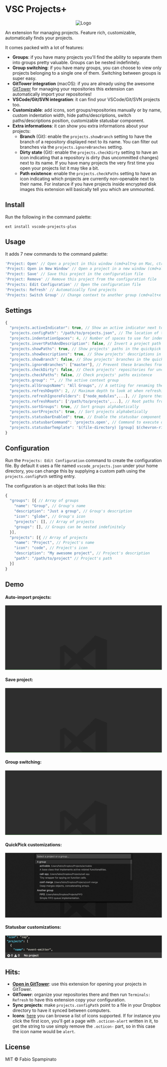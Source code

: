 # VSC Projects+

<p align="center">
	<img src="https://raw.githubusercontent.com/fabiospampinato/vscode-projects-plus/master/resources/logo-128x128.png" alt="Logo">
</p>

An extension for managing projects. Feature rich, customizable, automatically finds your projects.

It comes packed with a lot of features:
- **Groups**: if you have many projects you'll find the ability to separate them into groups pretty valuable. Groups can be nested indefinitely.
- **Group switching**: if you have many groups, you can choose to view only projects belonging to a single one of them. Switching between groups is super easy.
- **GitTower integration** (macOS): if you are already using the awesome [GitTower](https://www.git-tower.com) for managing your repositories this extension can automatically import your repositories!
- **VSCode/Git/SVN integration**: it can find your VSCode/Git/SVN projects too.
- **Customizable**: add icons, sort groups/repositories manually or by name, custom indentation width, hide paths/descriptions, switch paths/descriptions position, customizable statusbar component.
- **Extra informations**: it can show you extra informations about your projects:
  - **Branch** (Git): enable the `projects.showBranch` setting to have the branch of a repository displayed next to its name. You can filter out branches via the `projects.ignoreBranches` setting.
  - **Dirty state** (Git): enable the `projects.checkDirty` setting to have an icon indicating that a repository is dirty (has uncommitted changes) next to its name. If you have many projects the very first time you open your projects list it may tike a bit.
  - **Path existence**: enable the `projects.checkPaths` setting to have an icon indicating which projects are currently non-openable next to their name. For instance if you have projects inside encrypted disk images this extension will basically tell you which are unmounted.

## Install

Run the following in the command palette:

```shell
ext install vscode-projects-plus
```

## Usage

It adds 7 new commands to the command palette:

```js
'Project: Open' // Open a project in this window (cmd+alt+p on Mac, ctrl+alt+p Elsewhere)
'Project: Open in New Window' // Open a project in a new window (cmd+alt+shift+p on Mac, ctrl+alt+shift++p Elsewhere)
'Project: Save' // Save this project in the configuration file
'Project: Remove' // Remove this project from the configuration file
'Projects: Edit Configuration' // Open the configuration file
'Projects: Refresh' // Automatically find projects
'Projects: Switch Group' // Change context to another group (cmd+alt+x on Mac, ctrl+alt+x Elsewhere)
```

## Settings

```js
{
  "projects.activeIndicator": true, // Show an active indicator next to the name
  "projects.configPath": "/path/to/projects.json", // The location of the configuration file
  "projects.indentationSpaces": 4, // Number of spaces to use for indentation
  "projects.invertPathAndDescription": false, // Invert a project path and description
  "projects.showPaths": true, // Show projects' paths in the quickpick
  "projects.showDescriptions": true, // Show projects' descriptions in the quickpick
  "projects.showBranch": false, // Show projects' branches in the quickpick
  "projects.ignoreBranches": ["master"], // Prevent these branches from being shown
  "projects.checkDirty": false, // Check projects' repositories for uncommitted changes
  "projects.checkPaths": false, // Check projects' paths existence
  "projects.group": "", // The active context group
  "projects.allGroupsName": "All Groups", // A setting for renaming the "All Groups" special group
  "projects.refreshDepth": 2, // Maximum depth to look at when refreshing
  "projects.refreshIgnoreFolders": ["node_modules",...], // Ignore these folders when refreshing
  "projects.refreshRoots": ['/path/to/projects',...], // Root paths from where to start searching for projects
  "projects.sortGroups": true, // Sort groups alphabetically
  "projects.sortProjects": true, // Sort projects alphabetically
  "projects.statusbarEnabled": true, // Enable the statusbar component
  "projects.statusbarCommand": 'projects.open', // Command to execute on click
  "projects.statusbarTemplate": '$(file-directory) [group] $(chevron-right) [project]' // Template for rendering the statusbar content
}
```

## Configuration

Run the `Projects: Edit Configuration` command to create the configuration file. By default it uses a file named `vscode_projects.json` under your home directory, you can change this by supplying a custom path using the `projects.configPath` setting entry.

The configuration is an object that looks like this:

```js
{
  "groups": [{ // Array of groups
    "name": "Group", // Group's name
    "description": "Just a group", // Group's description
    "icon": "globe", // Group's icon
    "projects": [], // Array of projects
    "groups": [], // Groups can be nested indefinitely
  }],
  "projects": [{ // Array of projects
    "name": "Project", // Project's name
    "icon": "code", // Project's icon
    "description": "My awesome project", // Project's description
    "path": "/path/to/project" // Project's path
  }]
}
```

## Demo

#### Auto-import projects:

![Auto-import projects](resources/refresh.gif)

#### Save project:

![Auto-import projects](resources/save.gif)

#### Group switching:

![Auto-import projects](resources/switch.gif)

#### QuickPick customizations:

![Auto-import projects](resources/quickpick.gif)

#### Statusbar customizations:

![Auto-import projects](resources/statusbar.gif)

## Hits:

- **[Open in GitTower](https://marketplace.visualstudio.com/items?itemName=fabiospampinato.vscode-open-in-gittower)**: use this extension for opening your projects in GitTower.
- **GitTower**: organize your repositories there and then run `Terminals: Refresh` to have this extension copy your configuration.
- **Sync projects**: make `projects.configPath` point to a file in your Dropbox directory to have it synced between computers.
- **Icons**: [here](https://octicons.github.com/) you can browse a list of icons supported. If for instance you click the first icon, you'll get a page with `.octicon-alert` written in it, to get the string to use simply remove the `.octicon-` part, so in this case the icon name would be `alert`.

## License

MIT © Fabio Spampinato
